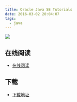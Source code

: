 ```yaml
---
title: Oracle Java SE Tutorials
date: 2016-03-02 20:04:07
tags:
  - java
---
```


![](https://docs.oracle.com/javase/tutorial/images/ThinkingDuke.png)


## 在线阅读 ##

+ [在线阅读](https://docs.oracle.com/javase/tutorial/)

## 下载 ##

+ [下载地址](http://www.oracle.com/technetwork/java/javase/java-tutorial-downloads-2005894.html)